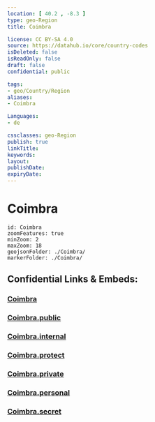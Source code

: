 ```yaml
---
location: [ 40.2 , -8.3 ] 
type: geo-Region
title: Coimbra

license: CC BY-SA 4.0
source: https://datahub.io/core/country-codes
isDeleted: false
isReadOnly: false
draft: false
confidential: public

tags:
- geo/Country/Region
aliases:
- Coimbra

Languages:
- de

cssclasses: geo-Region
publish: true
linkTitle: 
keywords: 
layout: 
publishDate: 
expiryDate: 
---
```


# Coimbra

```leaflet
id: Coimbra
zoomFeatures: true 
minZoom: 2 
maxZoom: 18
geojsonFolder: ./Coimbra/
markerFolder: ./Coimbra/
```


## Confidential Links & Embeds: 

### [Coimbra](/_Standards/Earth/Continent/Europe/Europe~South/Portugal/Districts~Portugal/Coimbra.md) 

### [Coimbra.public](/_public/Earth/Continent/Europe/Europe~South/Portugal/Districts~Portugal/Coimbra.public.md) 

### [Coimbra.internal](/_internal/Earth/Continent/Europe/Europe~South/Portugal/Districts~Portugal/Coimbra.internal.md) 

### [Coimbra.protect](/_protect/Earth/Continent/Europe/Europe~South/Portugal/Districts~Portugal/Coimbra.protect.md) 

### [Coimbra.private](/_private/Earth/Continent/Europe/Europe~South/Portugal/Districts~Portugal/Coimbra.private.md) 

### [Coimbra.personal](/_personal/Earth/Continent/Europe/Europe~South/Portugal/Districts~Portugal/Coimbra.personal.md) 

### [Coimbra.secret](/_secret/Earth/Continent/Europe/Europe~South/Portugal/Districts~Portugal/Coimbra.secret.md)

